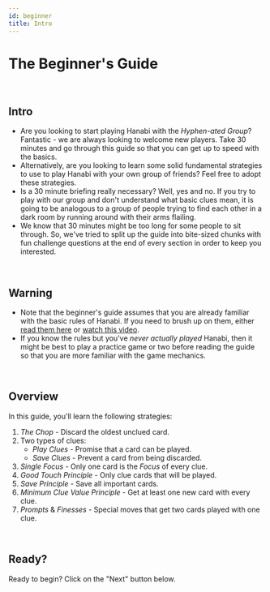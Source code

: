 ```yaml
---
id: beginner
title: Intro
---
```


# The Beginner's Guide

<br />

## Intro

- Are you looking to start playing Hanabi with the *Hyphen-ated Group*? Fantastic - we are always looking to welcome new players. Take 30 minutes and go through this guide so that you can get up to speed with the basics.
- Alternatively, are you looking to learn some solid fundamental strategies to use to play Hanabi with your own group of friends? Feel free to adopt these strategies.
- Is a 30 minute briefing really necessary? Well, yes and no. If you try to play with our group and don't understand what basic clues mean, it is going to be analogous to a group of people trying to find each other in a dark room by running around with their arms flailing.
- We know that 30 minutes might be too long for some people to sit through. So, we've tried to split up the guide into bite-sized chunks with fun challenge questions at the end of every section in order to keep you interested.

<br />

## Warning

- Note that the beginner's guide assumes that you are already familiar with the basic rules of Hanabi. If you need to brush up on them, either [read them here](https://github.com/Zamiell/hanabi-live/blob/master/docs/RULES.md) or [watch this video](https://www.youtube.com/watch?v=VrFCekQb4nY).
- If you know the rules but you've *never actually played* Hanabi, then it might be best to play a practice game or two before reading the guide so that you are more familiar with the game mechanics.

<br />

## Overview

In this guide, you'll learn the following strategies:

<!-- lint disable list-item-content-indent -->

1. *The Chop* - Discard the oldest unclued card.
1. Two types of clues:
    - *Play Clues* - Promise that a card can be played.
    - *Save Clues* - Prevent a card from being discarded.
1. *Single Focus* - Only one card is the *Focus* of every clue.
1. *Good Touch Principle* - Only clue cards that will be played.
1. *Save Principle* - Save all important cards.
1. *Minimum Clue Value Principle* - Get at least one new card with every clue.
1. *Prompts* & *Finesses* - Special moves that get two cards played with one clue.

<!-- lint enable list-item-content-indent -->

<br />

## Ready?

Ready to begin? Click on the "Next" button below.

